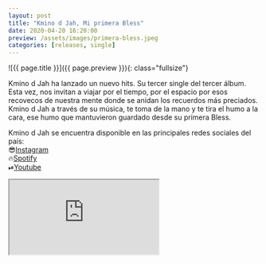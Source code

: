 ```yaml
---
layout: post
title: "Kmino d Jah, Mi primera Bless"
date: 2020-04-20 16:20:00
preview: /assets/images/primera-bless.jpeg
categories: [releases, single]
---
```


![{{ page.title }}]({{ page.preview }}){: class="fullsize"}

Kmino d Jah ha lanzado un nuevo hits. Su tercer single del tercer álbum. Esta vez, nos invitan a viajar por el tiempo, por el espacio por esos recovecos de nuestra mente donde se anidan los recuerdos más preciados. Kmino d Jah a través de su música, te toma de la mano y te tira el humo a la cara, ese humo que mantuvieron guardado desde su primera Bless.

Kmino d Jah se encuentra disponible en las principales redes sociales del país:
<br>😎[Instagram](https://www.instagram.com/kminodjah/)
<br>🔥[Spotify](https://open.spotify.com/artist/41IYMAZHIqnwRv3hWza1Gq)
<br>⏯[Youtube](https://www.youtube.com/user/mananarecords)

<div class="youtube-wrapper">
  <iframe src="https://www.youtube.com/embed/HJi9y-lKvk0" allowfullscreen></iframe>
</div>
